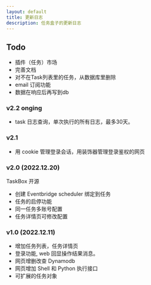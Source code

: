 ```yaml
---
layout: default
title: 更新日志
description: 任务盒子的更新日志
---
```


## Todo
* 插件（任务）市场
* 完善文档
* 对不在Task列表里的任务，从数据库里删除
* email 订阅功能
* 数据在响应后再写到db

### v2.2 onging
* task 日志查询，单次执行的所有日志，最多30天。

### v2.1
* 用 cookie 管理登录会话，用装饰器管理登录鉴权的网页

### v2.0 (2022.12.20)

TaskBox 开源

* 创建 Eventbridge scheduler 绑定到任务
* 任务的启停功能
* 同一任务多账号配置
* 任务详情页可修改配置

### v1.0 (2022.12.11)

* 增加任务列表，任务详情页
* 登录功能, web 回显操作结果消息。
* 网页增删改查 Dynamodb
* 网页增加 Shell 和 Python 执行接口
* 可扩展的任务对象
